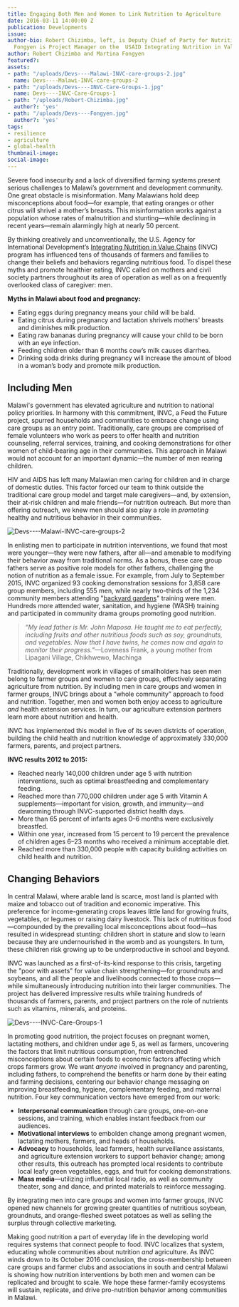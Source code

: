 ```yaml
---
title: Engaging Both Men and Women to Link Nutrition to Agriculture
date: 2016-03-11 14:00:00 Z
publication: Developments
issue: 
author-bio: Robert Chizimba, left, is Deputy Chief of Party for Nutrition and Martina
  Fongyen is Project Manager on the  USAID Integrating Nutrition in Value Chains program.
author: Robert Chizimba and Martina Fongyen
featured?: 
assets:
- path: "/uploads/Devs----Malawi-INVC-care-groups-2.jpg"
  name: Devs----Malawi-INVC-care-groups-2
- path: "/uploads/Devs----INVC-Care-Groups-1.jpg"
  name: Devs----INVC-Care-Groups-1
- path: "/uploads/Robert-Chizimba.jpg"
  author?: 'yes'
- path: "/uploads/Devs----Fongyen.jpg"
  author?: 'yes'
tags:
- resilience
- agriculture
- global-health
thumbnail-image:
social-image:
---
```


Severe food insecurity and a lack of diversified farming systems present serious challenges to Malawi’s government and development community. One great obstacle is misinformation. Many Malawians hold deep misconceptions about food—for example, that eating oranges or other citrus will shrivel a mother’s breasts. This misinformation works against a population whose rates of malnutrition and stunting—while declining in recent years—remain alarmingly high at nearly 50 percent.




By thinking creatively and unconventionally, the U.S. Agency for International Development’s [Integrating Nutrition in Value Chains](http://dai.com/our-work/projects/malawi%E2%80%94integrating-nutrition-value-chains) (INVC) program has influenced tens of thousands of farmers and families to change their beliefs and behaviors regarding nutritious food. To dispel these myths and promote healthier eating, INVC called on mothers and civil society partners throughout its area of operation as well as on a frequently overlooked class of caregiver: men.

<aside><p><strong>Myths in Malawi about food and pregnancy:</strong></p>
<ul>
<li>Eating eggs during pregnancy means your child will be bald.</li>
<li>Eating citrus during pregnancy and lactation shrivels mothers' breasts and diminishes milk production.</li>
<li>Eating raw bananas during pregnancy will cause your child to be born with an eye infection.</li>
<li>Feeding children older than 6 months cow’s milk causes diarrhea.</li>
<li>Drinking soda drinks during pregnancy will increase the amount of blood in a woman’s body and promote milk production.</li>
</ul>
</aside>

## Including Men

Malawi's government has elevated agriculture and nutrition to national policy priorities. In harmony with this commitment, INVC, a Feed the Future project, spurred households and communities to embrace change using care groups as an entry point. Traditionally, care groups are comprised of female volunteers who work as peers to offer health and nutrition counseling, referral services, training, and cooking demonstrations for other women of child-bearing age in their communities. This approach in Malawi would not account for an important dynamic—the number of men rearing children.

HIV and AIDS has left many Malawian men caring for children and in charge of domestic duties. This factor forced our team to think outside the traditional care group model and target male caregivers—and, by extension, their at-risk children and male friends—for nutrition outreach. But more than offering outreach, we knew men should also play a role in *promoting* healthy and nutritious behavior in their communities.

![Devs----Malawi-INVC-care-groups-2](/uploads/Devs----Malawi-INVC-care-groups-2.jpg "A lead father in Mangochi, Malawi, explains what he does during a home visit.") 

In enlisting men to participate in nutrition interventions, we found that most were younger—they were new fathers, after all—and amenable to modifying their behavior away from traditional norms. As a bonus, these care group fathers serve as positive role models for other fathers, challenging the notion of nutrition as a female issue. For example, from July to September 2015, INVC organized 93 cooking demonstration sessions for 3,858 care group members, including 555 men, while nearly two-thirds of the 1,234 community members attending "[backyard gardens](http://dai-global-developments.com/articles/indigenous-gardens-improving-nutrition-while-easing-the-load/)" training were men. Hundreds more attended water, sanitation, and hygiene (WASH) training and participated in community drama groups promoting good nutrition.

>*“My lead father is Mr. John Maposa. He taught me to eat perfectly, including fruits and other nutritious foods such as soy, groundnuts, and vegetables. Now that I have twins, he comes now and again to monitor their progress.”*—Loveness Frank, a young mother from Lipagani Village, Chikhwewo, Machinga

Traditionally, development work in villages of smallholders has seen men belong to farmer groups and women to care groups, effectively separating agriculture from nutrition. By including men in care groups and women in farmer groups, INVC brings about a “whole community” approach to food and nutrition. Together, men and women both enjoy access to agriculture *and* health extension services. In turn, our agriculture extension partners learn more about nutrition and health.

INVC has implemented this model in five of its seven districts of operation, building the child health and nutrition knowledge of approximately 330,000 farmers, parents, and project partners.

<aside><p><strong>INVC results 2012 to 2015:</strong></p>
<ul>
<li>Reached nearly 140,000 children under age 5 with nutrition interventions, such as optimal breastfeeding and complementary feeding.</li>
<li>Reached more than 770,000 children under age 5 with Vitamin A supplements—important for vision, growth, and immunity—and deworming through INVC-supported district health days.</li>
<li>More than 65 percent of infants ages 0–6 months were exclusively breastfed.</li>
<li>Within one year, increased from 15 percent to 19 percent the prevalence of children ages 6–23 months who received a minimum acceptable diet.</li>
<li>Reached more than 330,000 people with capacity building activities on child health and nutrition.</li>
</ul>
</aside>

## Changing Behaviors 

In central Malawi, where arable land is scarce, most land is planted with maize and tobacco out of tradition and economic imperative. This preference for income-generating crops leaves little land for growing fruits, vegetables, or legumes or raising dairy livestock. This lack of nutritious food—compounded by the prevailing local misconceptions about food—has resulted in widespread stunting: children short in stature and slow to learn because they are undernourished in the womb and as youngsters. In turn, these children risk growing up to be underproductive in school and beyond.

INVC was launched as a first-of-its-kind response to this crisis, targeting the "poor with assets" for value chain strengthening—for groundnuts and soybeans, and all the people and livelihoods connected to those crops—while simultaneously introducing nutrition into their larger communities. The project has delivered impressive results while training hundreds of thousands of farmers, parents, and project partners on the role of nutrients such as vitamins, minerals, and proteins.

![Devs----INVC-Care-Groups-1](/uploads/Devs----INVC-Care-Groups-1.jpg) 

In promoting good nutrition, the project focuses on pregnant women,  lactating mothers, and children under age 5, as well as farmers, uncovering the factors that limit nutritious consumption, from entrenched misconceptions about certain foods to economic factors affecting which crops farmers grow. We want *anyone* involved in pregnancy and parenting, including fathers, to comprehend the benefits or harm done by their eating and farming decisions, centering our behavior change messaging on improving breastfeeding, hygiene, complementary feeding, and maternal nutrition. Four key communication vectors have emerged from our work:
* **Interpersonal communication** through care groups, one-on-one sessions, and training, which enables instant feedback from our audiences.
* **Motivational interviews** to embolden change among pregnant women, lactating mothers, farmers, and heads of households.
* **Advocacy** to households, lead farmers, health surveillance assistants, and agriculture extension workers to support behavior change; among other results, this outreach has prompted local residents to contribute local leafy green vegetables, eggs, and fruit for cooking demonstrations.
* **Mass media**—utilizing influential local radio, as well as community theater, song and dance, and printed materials to reinforce messaging.

By integrating men into care groups and women into farmer groups, INVC opened new channels for growing greater quantities of nutritious soybean, groundnuts, and orange-fleshed sweet potatoes as well as selling the surplus through collective marketing.

Making good nutrition a part of everyday life in the developing world requires systems that connect people to food. INVC localizes that system, educating whole communities about nutrition *and* agriculture. As INVC winds down to its October 2016 conclusion, the cross-membership between care groups and farmer clubs and associations in south and central Malawi is showing how nutrition interventions by both men and women can be replicated and brought to scale. We hope these farmer-family ecosystems will sustain, replicate, and drive pro-nutrition behavior among communities in Malawi.
